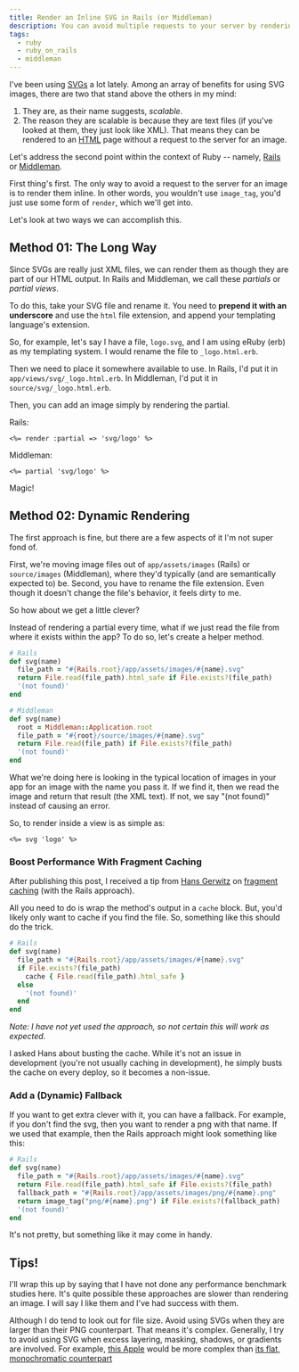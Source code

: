 ```yaml
---
title: Render an Inline SVG in Rails (or Middleman)
description: You can avoid multiple requests to your server by rendering SVG images inline to the rest of your HTML.
tags:
  - ruby
  - ruby_on_rails
  - middleman
---
```


I've been using [SVGs](https://en.wikipedia.org/wiki/Scalable_Vector_Graphics) a lot lately. Among an array of benefits for using SVG images, there are two that stand above the others in my mind:

1. They are, as their name suggests, _scalable_.
2. The reason they are scalable is because they are text files (if you've looked at them, they just look like XML). That means they can be rendered to an [HTML](/blog/wtf-is-html/) page without a request to the server for an image.

Let's address the second point within the context of Ruby -- namely, [Rails](http://rubyonrails.org/) or [Middleman](https://middlemanapp.com/).

First thing's first. The only way to avoid a request to the server for an image is to render them inline. In other words, you wouldn't use `image_tag`, you'd just use some form of `render`, which we'll get into.

Let's look at two ways we can accomplish this.

## Method 01: The Long Way

Since SVGs are really just XML files, we can render them as though they are part of our HTML output. In Rails and Middleman, we call these _partials_ or _partial views_.

To do this, take your SVG file and rename it. You need to **prepend it with an underscore** and use the `html` file extension, and append your templating language's extension.

So, for example, let's say I have a file, `logo.svg`, and I am using eRuby (erb) as my templating system. I would rename the file to `_logo.html.erb`.

Then we need to place it somewhere available to use. In Rails, I'd put it in `app/views/svg/_logo.html.erb`. In Middleman, I'd put it in `source/svg/_logo.html.erb`.

Then, you can add an image simply by rendering the partial.

Rails:

```erb
<%= render :partial => 'svg/logo' %>
```

Middleman:

```erb
<%= partial 'svg/logo' %>
```

Magic!

## Method 02: Dynamic Rendering

The first approach is fine, but there are a few aspects of it I'm not super fond of.

First, we're moving image files out of `app/assets/images` (Rails) or `source/images` (Middleman), where they'd typically (and are semantically expected to) be. Second, you have to rename the file extension. Even though it doesn't change the file's behavior, it feels dirty to me.

So how about we get a little clever?

Instead of rendering a partial every time, what if we just read the file from where it exists within the app? To do so, let's create a helper method.

```ruby
# Rails
def svg(name)
  file_path = "#{Rails.root}/app/assets/images/#{name}.svg"
  return File.read(file_path).html_safe if File.exists?(file_path)
  '(not found)'
end

# Middleman
def svg(name)
  root = Middleman::Application.root
  file_path = "#{root}/source/images/#{name}.svg"
  return File.read(file_path) if File.exists?(file_path)
  '(not found)'
end
```

What we're doing here is looking in the typical location of images in your app for an image with the name you pass it. If we find it, then we read the image and return that result (the XML text). If not, we say "(not found)" instead of causing an error.

So, to render inside a view is as simple as:

```erb
<%= svg 'logo' %>
```

### Boost Performance With Fragment Caching

After publishing this post, I received a tip from [Hans Gerwitz](http://hans.gerwitz.com/) on [fragment caching](http://guides.rubyonrails.org/caching_with_rails.html) (with the Rails approach).

All you need to do is wrap the method's output in a `cache` block. But, you'd likely only want to cache if you find the file. So, something like this should do the trick.

```ruby
# Rails
def svg(name)
  file_path = "#{Rails.root}/app/assets/images/#{name}.svg"
  if File.exists?(file_path)
    cache { File.read(file_path).html_safe }
  else
    '(not found)'
  end
end
```

_Note: I have not yet used the approach, so not certain this will work as expected._

I asked Hans about busting the cache. While it's not an issue in development (you're not usually caching in development), he simply busts the cache on every deploy, so it becomes a non-issue.

### Add a (Dynamic) Fallback

If you want to get extra clever with it, you can have a fallback. For example, if you don't find the svg, then you want to render a png with that name. If we used that example, then the Rails approach might look something like this:

```ruby
# Rails
def svg(name)
  file_path = "#{Rails.root}/app/assets/images/#{name}.svg"
  return File.read(file_path).html_safe if File.exists?(file_path)
  fallback_path = "#{Rails.root}/app/assets/images/png/#{name}.png"
  return image_tag("png/#{name}.png") if File.exists?(fallback_path)
  '(not found)'
end
```

It's not pretty, but something like it may come in handy.

## Tips!

I'll wrap this up by saying that I have not done any performance benchmark studies here. It's quite possible these approaches are slower than rendering an image. I will say I like them and I've had success with them.

Although I do tend to look out for file size. Avoid using SVGs when they are larger than their PNG counterpart. That means it's complex. Generally, I try to avoid using SVG when excess layering, masking, shadows, or gradients are involved. For example, [this Apple](http://vignette1.wikia.nocookie.net/logopedia/images/0/02/Monochrome-Apple.png/revision/latest?cb=20100708111537) would be more complex than [its flat, monochromatic counterpart](http://cdn.osxdaily.com/wp-content/uploads/2010/10/giant-apple-logo-bw.png)
